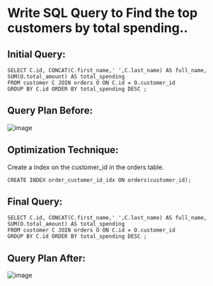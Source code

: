 # Write SQL Query to Find the top customers by total spending..
## Initial Query:
```
SELECT C.id, CONCAT(C.first_name,' ',C.last_name) AS full_name, SUM(O.total_amount) AS total_spending
FROM customer C JOIN orders O ON C.id = O.customer_id
GROUP BY C.id ORDER BY total_spending DESC ;
```
## Query Plan Before:
![image](https://github.com/Gioushy/E-Commerce/assets/105521854/0eff9efe-b317-4628-9e09-521c5d2aad86)


## Optimization Technique:
Create a index on the customer_id in the orders table.
```
CREATE INDEX order_customer_id_idx ON orders(customer_id);
```
## Final Query:
```
SELECT C.id, CONCAT(C.first_name,' ',C.last_name) AS full_name, SUM(O.total_amount) AS total_spending
FROM customer C JOIN orders O ON C.id = O.customer_id
GROUP BY C.id ORDER BY total_spending DESC ;
```

## Query Plan After:
![image](https://github.com/Gioushy/E-Commerce/assets/105521854/27168354-935c-45b5-b3c8-0a860e3c08a3)
